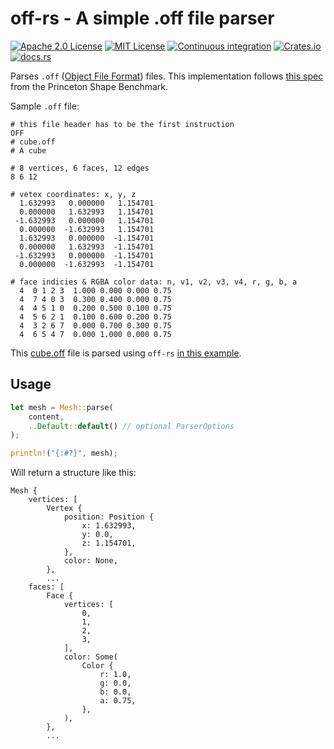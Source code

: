 # off-rs - A simple .off file parser

[![Apache 2.0 License](https://img.shields.io/badge/License-Apache%202.0-blue?style=for-the-badge)](http://www.apache.org/licenses/LICENSE-2.0)
[![MIT License](https://img.shields.io/badge/License-MIT-blue?style=for-the-badge)](http://opensource.org/licenses/MIT)
[![Continuous integration](https://img.shields.io/github/workflow/status/michidk/off-rs/Continuous%20Integration?style=for-the-badge)](https://github.com/michidk/off-rs/actions)
[![Crates.io](https://img.shields.io/crates/v/off-rs?style=for-the-badge)](https://crates.io/crates/off-rs)
[![docs.rs](https://img.shields.io/docsrs/off-rs?style=for-the-badge)](https://docs.rs/off-rs)

Parses `.off` ([Object File Format](<https://en.wikipedia.org/wiki/OFF_(file_format)>)) files.
This implementation follows [this spec](https://people.sc.fsu.edu/~jburkardt/data/off/off.html) from the Princeton Shape Benchmark.

Sample `.off` file:

```
# this file header has to be the first instruction
OFF
# cube.off
# A cube

# 8 vertices, 6 faces, 12 edges
8 6 12

# vetex coordinates: x, y, z
  1.632993   0.000000   1.154701
  0.000000   1.632993   1.154701
 -1.632993   0.000000   1.154701
  0.000000  -1.632993   1.154701
  1.632993   0.000000  -1.154701
  0.000000   1.632993  -1.154701
 -1.632993   0.000000  -1.154701
  0.000000  -1.632993  -1.154701

# face indicies & RGBA color data: n, v1, v2, v3, v4, r, g, b, a
  4  0 1 2 3  1.000 0.000 0.000 0.75
  4  7 4 0 3  0.300 0.400 0.000 0.75
  4  4 5 1 0  0.200 0.500 0.100 0.75
  4  5 6 2 1  0.100 0.600 0.200 0.75
  4  3 2 6 7  0.000 0.700 0.300 0.75
  4  6 5 4 7  0.000 1.000 0.000 0.75
```

This [cube.off](examples/cube.off) file is parsed using `off-rs` [in this example](examples/cube.rs).

## Usage

```rust
let mesh = Mesh::parse(
    content,
    ..Default::default() // optional ParserOptions
);

println!("{:#?}", mesh);
```

Will return a structure like this:

```
Mesh {
    vertices: [
        Vertex {
            position: Position {
                x: 1.632993,
                y: 0.0,
                z: 1.154701,
            },
            color: None,
        },
        ...
    faces: [
        Face {
            vertices: [
                0,
                1,
                2,
                3,
            ],
            color: Some(
                Color {
                    r: 1.0,
                    g: 0.0,
                    b: 0.0,
                    a: 0.75,
                },
            ),
        },
        ...
```
